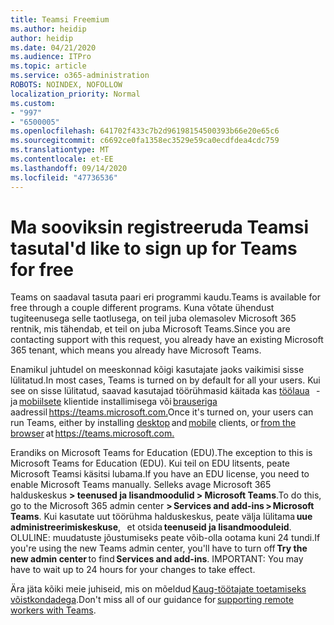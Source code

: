 ```yaml
---
title: Teamsi Freemium
ms.author: heidip
author: heidip
ms.date: 04/21/2020
ms.audience: ITPro
ms.topic: article
ms.service: o365-administration
ROBOTS: NOINDEX, NOFOLLOW
localization_priority: Normal
ms.custom:
- "997"
- "6500005"
ms.openlocfilehash: 641702f433c7b2d96198154500393b66e20e65c6
ms.sourcegitcommit: c6692ce0fa1358ec3529e59ca0ecdfdea4cdc759
ms.translationtype: MT
ms.contentlocale: et-EE
ms.lasthandoff: 09/14/2020
ms.locfileid: "47736536"
---
```

# <a name="id-like-to-sign-up-for-teams-for-free"></a><span data-ttu-id="6ea0a-102">Ma sooviksin registreeruda Teamsi tasuta</span><span class="sxs-lookup"><span data-stu-id="6ea0a-102">I'd like to sign up for Teams for free</span></span>

<span data-ttu-id="6ea0a-103">Teams on saadaval tasuta paari eri programmi kaudu.</span><span class="sxs-lookup"><span data-stu-id="6ea0a-103">Teams is available for free through a couple different programs.</span></span> <span data-ttu-id="6ea0a-104">Kuna võtate ühendust tugiteenusega selle taotlusega, on teil juba olemasolev Microsoft 365 rentnik, mis tähendab, et teil on juba Microsoft Teams.</span><span class="sxs-lookup"><span data-stu-id="6ea0a-104">Since you are contacting support with this request, you already have an existing Microsoft 365 tenant, which means you already have Microsoft Teams.</span></span>

<span data-ttu-id="6ea0a-105">Enamikul juhtudel on meeskonnad kõigi kasutajate jaoks vaikimisi sisse lülitatud.</span><span class="sxs-lookup"><span data-stu-id="6ea0a-105">In most cases, Teams is turned on by default for all your users.</span></span> <span data-ttu-id="6ea0a-106">Kui see on sisse lülitatud, saavad kasutajad töörühmasid käitada kas [töölaua](https://docs.microsoft.com/MicrosoftTeams/get-clients#desktop-client)   -ja [mobiilsete](https://docs.microsoft.com/MicrosoftTeams/get-clients#mobile-clients) klientide installimisega või [brauseriga](https://docs.microsoft.com/MicrosoftTeams/get-clients#web-client)   aadressil <https://teams.microsoft.com.></span><span class="sxs-lookup"><span data-stu-id="6ea0a-106">Once it's turned on, your users can run Teams, either by installing [desktop](https://docs.microsoft.com/MicrosoftTeams/get-clients#desktop-client) and [mobile](https://docs.microsoft.com/MicrosoftTeams/get-clients#mobile-clients) clients, or [from the browser](https://docs.microsoft.com/MicrosoftTeams/get-clients#web-client) at <https://teams.microsoft.com.></span></span>

<span data-ttu-id="6ea0a-107">Erandiks on Microsoft Teams for Education (EDU).</span><span class="sxs-lookup"><span data-stu-id="6ea0a-107">The exception to this is Microsoft Teams for Education (EDU).</span></span> <span data-ttu-id="6ea0a-108">Kui teil on EDU litsents, peate Microsoft Teamsi käsitsi lubama.</span><span class="sxs-lookup"><span data-stu-id="6ea0a-108">If you have an EDU license, you need to enable Microsoft Teams manually.</span></span> <span data-ttu-id="6ea0a-109">Selleks avage Microsoft 365 halduskeskus **> teenused ja lisandmoodulid > Microsoft Teams**.</span><span class="sxs-lookup"><span data-stu-id="6ea0a-109">To do this, go to the Microsoft 365 admin center **> Services and add-ins > Microsoft Teams**.</span></span> <span data-ttu-id="6ea0a-110">Kui kasutate uut töörühma halduskeskus, peate välja lülitama **uue administreerimiskeskuse**,   et otsida **teenuseid ja lisandmooduleid**. OLULINE: muudatuste jõustumiseks peate võib-olla ootama kuni 24 tundi.</span><span class="sxs-lookup"><span data-stu-id="6ea0a-110">If you're using the new Teams admin center, you'll have to turn off **Try the new admin center** to find **Services and add-ins**. IMPORTANT: You may have to wait up to 24 hours for your changes to take effect.</span></span>

<span data-ttu-id="6ea0a-111">Ära jäta kõiki meie juhiseid, mis on mõeldud [Kaug-töötajate toetamiseks võistkondadega](https://docs.microsoft.com/MicrosoftTeams/support-remote-work-with-teams).</span><span class="sxs-lookup"><span data-stu-id="6ea0a-111">Don't miss all of our guidance for [supporting remote workers with Teams](https://docs.microsoft.com/MicrosoftTeams/support-remote-work-with-teams).</span></span>
